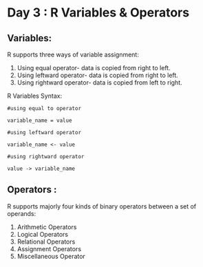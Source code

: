# Day 3 : R Variables & Operators

## Variables:

R supports three ways of variable assignment:

1. Using equal operator- data is copied from right to left.
2. Using leftward operator- data is copied from right to left.
3. Using rightward operator- data is copied from left to right.

R Variables Syntax: 
```
#using equal to operator 

variable_name = value

#using leftward operator 

variable_name <- value

#using rightward operator 

value -> variable_name
```
## Operators :
R supports majorly four kinds of binary operators between a set of operands:

1. Arithmetic Operators
2. Logical Operators
3. Relational Operators
4. Assignment Operators
5. Miscellaneous Operator
